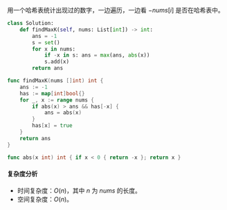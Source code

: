 用一个哈希表统计出现过的数字，一边遍历，一边看 $-\textit{nums}[i]$ 是否在哈希表中。

```py [sol1-Python3]
class Solution:
    def findMaxK(self, nums: List[int]) -> int:
        ans = -1
        s = set()
        for x in nums:
            if -x in s: ans = max(ans, abs(x))
            s.add(x)
        return ans
```

```go [sol1-Go]
func findMaxK(nums []int) int {
	ans := -1
	has := map[int]bool{}
	for _, x := range nums {
		if abs(x) > ans && has[-x] {
			ans = abs(x)
		}
		has[x] = true
	}
	return ans
}

func abs(x int) int { if x < 0 { return -x }; return x }
```

#### 复杂度分析

- 时间复杂度：$O(n)$，其中 $n$ 为 $\textit{nums}$ 的长度。
- 空间复杂度：$O(n)$。
